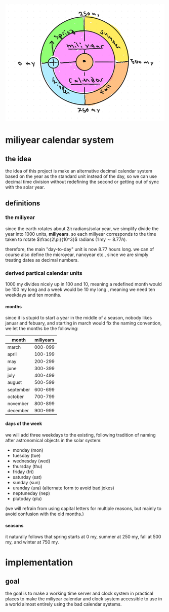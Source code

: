 ![Alt text](images/miliyear-logo.png)

# miliyear calendar system
## the idea
the idea of this project is make an alternative decimal calendar system based on the year as the standard unit instead of the day, so we can use decimal time division without redefining the second or getting out of sync with the solar year.

## definitions
### the miliyear
since the earth rotates about $2 \pi$ radians/solar year, we simplify divide the year into 1000 units, **miliyears**. so each miliyear corresponds to the time taken to rotate $\frac{2\pi}{10^3}$ radians ($1\, \text{my} \sim 8.77 h$).

therefore, the main "day-to-day" unit is now 8.77 hours long. we can of course also define the microyear, nanoyear etc., since we are simply treating dates as decimal numbers.

### derived partical calendar units
1000 my divides nicely up in 100 and 10, meaning a redefined month would be 100 my long and a week would be 10 my long., meaning we need ten weekdays and ten months. 

#### months
since it is stupid to start a year in the middle of a season, nobody likes januar and febuary, and starting in march would fix the naming convention, we let the months be the following:

| month      | miliyears |
|------------|--------------------------|
| march      | 000-099                  |
| april      | 100-199                  |
| may        | 200-299                  |
| june       | 300-399                  |
| july       | 400-499                  |
| august     | 500-599                  |
| september  | 600-699                  |
| october    | 700-799                  |
| november   | 800-899                  |
| december   | 900-999                  |


#### days of the week
we will add three weekdays to the existing, following tradition of naming after astronomical objects in the solar system:

- monday (mon)
- tuesday (tue)
- wednesday (wed)
- thursday (thu)
- friday (fri)
- saturday (sat)
- sunday (sun)
- uranday (ura) (alternate form to avoid bad jokes)
- neptuneday (nep)
- plutoday (plu)

(we will refrain from using capital letters for multiple reasons, but mainly to avoid confusion with the old months.)

#### seasons
it naturally follows that spring starts at 0 my, summer at 250 my, fall at 500 my, and winter at 750 my.

# implementation
## goal
the goal is to make a working time server and clock system in practical places to make the miliyear calendar and clock system accessible to use in a world almost entirely using the bad calendar systems.